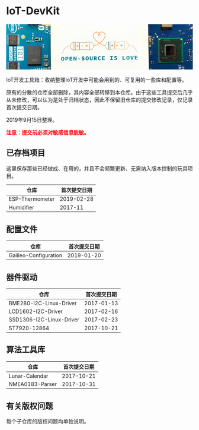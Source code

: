 # IoT-DevKit

![Open-source is Love](./arduino.jpg)

IoT开发工具箱：收纳整理IoT开发中可能会用到的、可复用的一些库和配置等。

原有的分散的仓库全部删除，其内容全部转移到本仓库。由于这些工具提交后几乎从未修改，可以认为是处于归档状态，因此不保留旧仓库的提交修改记录，仅记录首次提交日期。

2019年9月15日整理。

**<span style="color:red;">注意：提交前必须对敏感信息脱敏。</span>**

## 已存档项目

这里保存那些已经做成、在用的，并且不会频繁更新、无需纳入版本控制的玩具项目。

|仓库|首次提交日期|
|----|----|
|ESP-Thermometer|2019-02-28|
|Humidifier|2017-11|

## 配置文件

|仓库|首次提交日期|
|----|----|
|Galileo-Configuration|2019-01-20|

## 器件驱动

|仓库|首次提交日期|
|----|----|
|BME280-I2C-Linux-Driver|2017-01-13|
|LCD1602-I2C-Driver|2017-02-16|
|SSD1306-I2C-Linux-Driver|2017-02-23|
|ST7920-12864|2017-10-21|

## 算法工具库

|仓库|首次提交日期|
|----|----|
|Lunar-Calendar|2017-10-21|
|NMEA0183-Parser|2017-10-31|

## 有关版权问题

每个子仓库的版权问题均单独说明。
